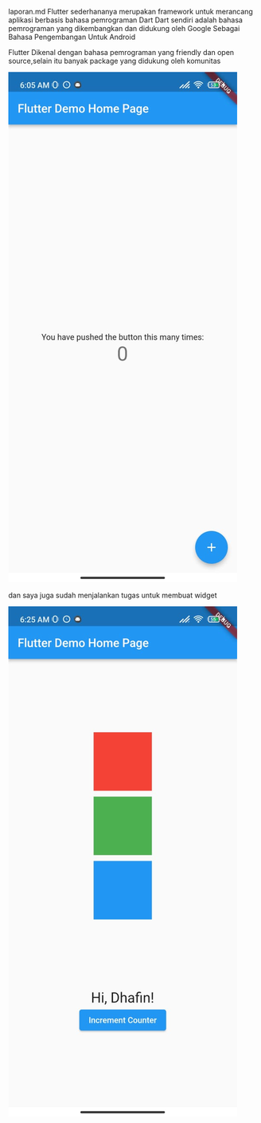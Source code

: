 laporan.md
Flutter sederhananya merupakan framework untuk merancang aplikasi berbasis bahasa pemrograman Dart
Dart sendiri adalah bahasa pemrograman yang dikembangkan dan didukung oleh Google Sebagai Bahasa Pengembangan Untuk Android


Flutter Dikenal dengan bahasa pemrograman yang friendly dan open source,selain itu banyak package yang didukung oleh komunitas


<!-- Contoh Eksekusi Model real Pada Projek FLutter Saya -->

![alt text](image.png)

dan saya juga sudah menjalankan tugas untuk membuat widget

![alt text](image-1.png)

